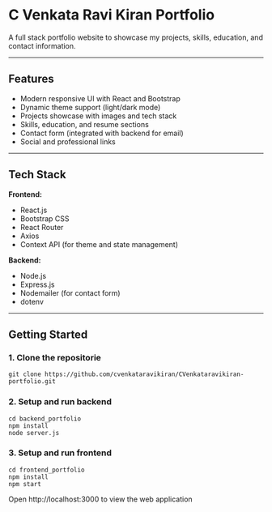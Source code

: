 
# C Venkata Ravi Kiran Portfolio

A full stack portfolio website to showcase my projects, skills, education, and contact information.

---

## Features

- Modern responsive UI with React and Bootstrap
- Dynamic theme support (light/dark mode)
- Projects showcase with images and tech stack
- Skills, education, and resume sections
- Contact form (integrated with backend for email)
- Social and professional links

---

## Tech Stack

**Frontend:**  
- React.js  
- Bootstrap CSS  
- React Router  
- Axios  
- Context API (for theme and state management)

**Backend:**  
- Node.js  
- Express.js  
- Nodemailer (for contact form)  
- dotenv

---

## Getting Started

### 1. Clone the repositorie

    git clone https://github.com/cvenkataravikiran/CVenkataravikiran-portfolio.git

### 2. Setup and run backend
   
    cd backend_portfolio
    npm install
    node server.js

### 3. Setup and run frontend

    cd frontend_portfolio
    npm install
    npm start 

Open http://localhost:3000 to view the web application 
